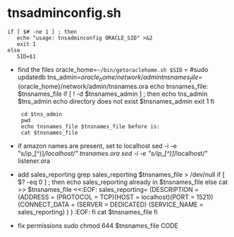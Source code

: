 # tnsadminconfig.sh
    if [ $# -ne 1 ] ; then
       echo "usage: tnsadminconfig ORACLE_SID" >&2
       exit 1
    else
       SID=$1
* find the files 
       oracle_home=`~/bin/getoraclehome.sh $SID`
       =
       #sudo updatedb
       tns_admin=${oracle_home}/network/admin
       tnsnames_file=${oracle_home}/network/admin/tnsnames.ora
       echo tnsnames_file: $tnsnames_file
       if [ ! -d $tnsnames_admin ] ; then 
           echo tns_admin $tns_admin
           echo directory does not exist $tnsnames_admin
           exit 1 
       fi
       
       cd $tns_admin
       pwd
       echo tnsnames_file $tnsnames_file before is:
       cat $tnsnames_file
* if amazon names are present, set to localhost 
       sed -i -e "s/ip_[^)]*/localhost/"  tnsnames.ora
       sed -i -e "s/ip_[^)]*/localhost/"  listener.ora
* add sales_reporting
       grep sales_reporting $tnsnames_file > /dev/null
       if [ $? -eq 0 ] ; then
           echo sales_reporting already in $tnsnames_file
       else
           cat >> $tnsnames_file <<:EOF: 
sales_reporting=
  (DESCRIPTION =
    (ADDRESS = (PROTOCOL = TCP)(HOST = localhost)(PORT = 1521))
    (CONNECT_DATA =
      (SERVER = DEDICATED)
      (SERVICE_NAME = sales_reporting)
    )
  )
:EOF:
       fi
       cat $tnsnames_file
    fi
* fix permissions
    sudo chmod 644 $tnsnames_file
CODE
